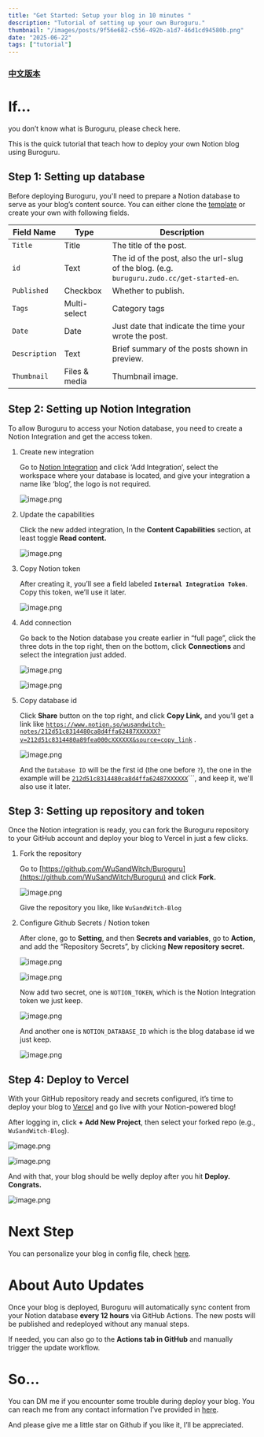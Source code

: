 ```yaml
---
title: "Get Started: Setup your blog in 10 minutes "
description: "Tutorial of setting up your own Buroguru."
thumbnail: "/images/posts/9f56e682-c556-492b-a1d7-46d1cd94580b.png"
date: "2025-06-22"
tags: ["tutorial"]
---
```


### [中文版本](https://buroguru.zudo.cc/posts/get-started-zh)


# If…


you don’t know what is Buroguru, please check here.


This is the quick tutorial that teach how to deploy your own Notion blog using Buroguru.


## Step 1: Setting up database


Before deploying Buroguru, you'll need to prepare a Notion database to serve as your blog’s content source. You can either clone the [template](/21ad51c831448068b621f3b5def5dd2d) or create your own with following fields.


| Field Name    | Type          | Description                                                                                 |
| ------------- | ------------- | ------------------------------------------------------------------------------------------- |
| `Title`       | Title         | The title of the post.                                                                      |
| `id`          | Text          | The id of the post, also the url-slug of the blog. (e.g. `buruguru.zudo.cc/get-started-en`. |
| `Published`   | Checkbox      | Whether to publish.                                                                         |
| `Tags`        | Multi-select  | Category tags                                                                               |
| `Date`        | Date          | Just date that indicate the time your wrote the post.                                       |
| `Description` | Text          | Brief summary of the posts shown in preview.                                                |
| `Thumbnail`   | Files & media | Thumbnail image.                                                                            |


## Step 2: Setting up Notion Integration


To allow Buroguru to access your Notion database, you need to create a Notion Integration and get the access token.

1. Create new integration

	Go to [Notion Integration](https://www.notion.so/profile/integrations) and click ‘Add Integration’, select the workspace where your database is located, and give your integration a name like ‘blog’, the logo is not required.


	![image.png](/images/posts/9985f5b6-f9c0-4a6d-ba86-ba634bac6c00.png)

2. Update the capabilities

	Click the new added integration, In the **Content Capabilities** section, at least toggle **Read content.**


	![image.png](/images/posts/f8b96ef6-2a0c-44bb-b618-b03493ea8784.png)

3. Copy Notion token

	After creating it, you’ll see a field labeled **`Internal Integration Token`**. Copy this token, we’ll use it later.


	![image.png](/images/posts/87fcd906-4150-4167-95e9-367f863cca45.png)

4. Add connection

	Go back to the Notion database you create earlier in “full page”, click the three dots in the top right, then on the bottom, click **Connections** and select the integration just added.


	![image.png](/images/posts/242fb2bd-345a-4a96-a961-4f4e8a3c8a05.png)


	![image.png](/images/posts/b30daaf3-bd33-4d9d-bc2d-35d868c2572e.png)

5. Copy database id

	Click **Share** button on the top right, and click **Copy Link,** and you’ll get a link like [`https://www.notion.so/wusandwitch-notes/212d51c8314480ca8d4ffa62487XXXXXX?v=212d51c8314480a89fea000cXXXXXX&source=copy_link`](https://www.notion.so/wusandwitch-notes/212d51c8314480ca8d4ffa624873e734?v=212d51c8314480a89fea000c43f4e73f) .


	![image.png](/images/posts/f06e5165-2818-444b-b827-2864a47486ce.png)


	And the `Database ID` will be the first id (the one before `?`), the one in the example will be  [`212d51c8314480ca8d4ffa62487XXXXXX`](https://www.notion.so/wusandwitch-notes/212d51c8314480ca8d4ffa624873e734?v=212d51c8314480a89fea000c43f4e73f)```, and keep it, we'll also use it later.


## Step 3: Setting up repository and token


Once the Notion integration is ready, you can fork the Buroguru repository to your GitHub account and deploy your blog to Vercel in just a few clicks.

1. Fork the repository

	Go to [https://github.com/WuSandWitch/Buroguru](https://github.com/WuSandWitch/Buroguru) and click **Fork.**


	![image.png](/images/posts/e8700fda-fd93-4ebb-98ad-b7a7b2e89638.png)


	Give the repository you like, like `WuSandWitch-Blog`

2. Configure Github Secrets /  Notion token

	After clone, go to **Setting**, and then **Secrets and variables**, go to **Action,** and add the “Repository Secrets”, by clicking **New repository secret.**


	![image.png](/images/posts/6aabf1df-d064-433f-b007-7c62ddc1599b.png)


	![image.png](/images/posts/7d8dd7b8-17dd-4159-8576-11961adeca1b.png)


	Now add two secret, one is `NOTION_TOKEN`, which is the Notion Integration token we just keep.


	![image.png](/images/posts/816e93b3-4775-418e-bf50-377d2cc5948a.png)


	And another one is `NOTION_DATABASE_ID` which is the blog database id we just keep.


	![image.png](/images/posts/4451d3ed-20c6-431d-b2af-957e84936e51.png)


## Step 4: Deploy to Vercel


With your GitHub repository ready and secrets configured, it’s time to deploy your blog to [Vercel](https://vercel.com/) and go live with your Notion-powered blog!


After logging in, click **+ Add New Project**, then select your forked repo (e.g., `WuSandWitch-Blog`).


![image.png](/images/posts/7c1a15e8-8c28-4ab8-a197-368c98216a3b.png)


![image.png](/images/posts/710fab53-947b-48c3-942f-38de38555512.png)


And with that, your blog should be welly deploy after you hit **Deploy. Congrats.**


![image.png](/images/posts/6ad93ca4-9a30-4396-8265-7efda9a0da1a.png)


# Next Step


You can personalize your blog in config file, check [here](https://buroguru.zudo.cc/posts/config-guide-en).


# About Auto Updates


Once your blog is deployed, Buroguru will automatically sync content from your Notion database **every 12 hours** via GitHub Actions. The new posts will be published and redeployed without any manual steps.


If needed, you can also go to the **Actions tab in GitHub** and manually trigger the update workflow.


# So…


You can DM me if you encounter some trouble during deploy your blog. You can reach me from any contact information I’ve provided in [here](https://wusandwitch.zudo.cc/).


And please give me a little star on Github if you like it, I’ll be appreciated.

